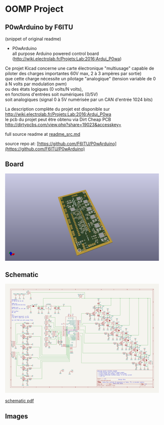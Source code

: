 # OOMP Project  
## P0wArduino  by F6ITU  
  
(snippet of original readme)  
  
- P0wArduino  
all purpose Arduino powered control board (http://wiki.electrolab.fr/Projets:Lab:2016:Ardui_P0wa)  
  
Ce projet Kicad concerne une carte électronique "multiusage" capable de piloter des charges importantes 60V max, 2 à 3 ampères par sortie)  
que cette charge nécessite un pilotage "analogique" (tension variable de 0 à N volts par modulation pwm)   
ou des états logiques (0 volts/N volts),  
en fonctions d'entrées soit numériques (0/5V)   
soit analogiques (signal 0 à 5V numérisée par un CAN d'entrée 1024 bits)   
  
La description complète du projet est disponible sur   
http://wiki.electrolab.fr/Projets:Lab:2016:Ardui_P0wa  
le pcb du projet peut être obtenu via Dirt Cheap PCB  
http://dirtypcbs.com/view.php?share=19023&accesskey=  
  
  full source readme at [readme_src.md](readme_src.md)  
  
source repo at: [https://github.com/F6ITU/P0wArduino](https://github.com/F6ITU/P0wArduino)  
## Board  
  
[![working_3d.png](working_3d_600.png)](working_3d.png)  
## Schematic  
  
[![working_schematic.png](working_schematic_600.png)](working_schematic.png)  
  
[schematic pdf](working_schematic.pdf)  
## Images  

